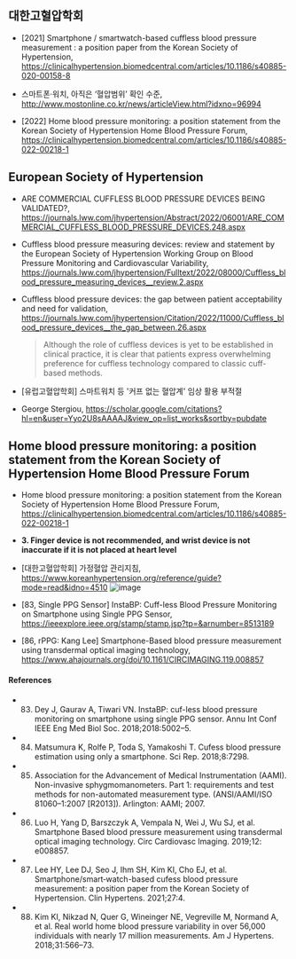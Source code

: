 


## 대한고혈압학회
- [2021] Smartphone / smartwatch-based cuffless blood pressure measurement : a position paper from the Korean Society of Hypertension, https://clinicalhypertension.biomedcentral.com/articles/10.1186/s40885-020-00158-8
- 스마트폰·워치, 아직은 ‘혈압범위’ 확인 수준, http://www.mostonline.co.kr/news/articleView.html?idxno=96994

- [2022] Home blood pressure monitoring: a position statement from the Korean Society of Hypertension Home Blood Pressure Forum, https://clinicalhypertension.biomedcentral.com/articles/10.1186/s40885-022-00218-1

## European Society of Hypertension
- ARE COMMERCIAL CUFFLESS BLOOD PRESSURE DEVICES BEING VALIDATED?, https://journals.lww.com/jhypertension/Abstract/2022/06001/ARE_COMMERCIAL_CUFFLESS_BLOOD_PRESSURE_DEVICES.248.aspx
- Cuffless blood pressure measuring devices: review and statement by the European Society of Hypertension Working Group on Blood Pressure Monitoring and Cardiovascular Variability, https://journals.lww.com/jhypertension/Fulltext/2022/08000/Cuffless_blood_pressure_measuring_devices__review.2.aspx
- Cuffless blood pressure devices: the gap between patient acceptability and need for validation, https://journals.lww.com/jhypertension/Citation/2022/11000/Cuffless_blood_pressure_devices__the_gap_between.26.aspx
  >Although the role of cuffless devices is yet to be established in clinical practice, it is clear that patients express overwhelming preference for cuffless technology compared to classic cuff-based methods.

- [유럽고혈압학회] 스마트워치 등 '커프 없는 혈압계' 임상 활용 부적절
- George Stergiou, https://scholar.google.com/citations?hl=en&user=Yyo2U8sAAAAJ&view_op=list_works&sortby=pubdate





## Home blood pressure monitoring: a position statement from the Korean Society of Hypertension Home Blood Pressure Forum
- Home blood pressure monitoring: a position statement from the Korean Society of Hypertension Home Blood Pressure Forum, https://clinicalhypertension.biomedcentral.com/articles/10.1186/s40885-022-00218-1

- **3. Finger device is not recommended, and wrist device is not inaccurate if it is not placed at heart level**

- [대한고혈압학회] 가정혈압 관리지침, https://www.koreanhypertension.org/reference/guide?mode=read&idno=4510
![image](https://user-images.githubusercontent.com/109835677/194841475-c1123e71-46d7-49cb-bbb5-d30df7fa2829.png)

- [83, Single PPG Sensor] InstaBP: Cuff-less Blood Pressure Monitoring on Smartphone using Single PPG Sensor, https://ieeexplore.ieee.org/stamp/stamp.jsp?tp=&arnumber=8513189
- [86, rPPG: Kang Lee] Smartphone-Based blood pressure measurement using transdermal optical imaging technology, https://www.ahajournals.org/doi/10.1161/CIRCIMAGING.119.008857

#### References
- 83. Dey J, Gaurav A, Tiwari VN. InstaBP: cuf-less blood pressure monitoring on smartphone using single PPG sensor. Annu Int Conf IEEE Eng Med Biol Soc. 2018;2018:5002–5.
- 84. Matsumura K, Rolfe P, Toda S, Yamakoshi T. Cufess blood pressure estimation using only a smartphone. Sci Rep. 2018;8:7298.
- 85. Association for the Advancement of Medical Instrumentation (AAMI). Non-invasive sphygmomanometers. Part 1: requirements and test methods for non-automated measurement type. (ANSI/AAMI/ISO
81060–1:2007 [R2013]). Arlington: AAMI; 2007.
- 86. Luo H, Yang D, Barszczyk A, Vempala N, Wei J, Wu SJ, et al. Smartphone Based blood pressure measurement using transdermal optical imaging technology. Circ Cardiovasc Imaging. 2019;12: e008857.
- 87. Lee HY, Lee DJ, Seo J, Ihm SH, Kim KI, Cho EJ, et al. Smartphone/smart‑watch-based cufess blood pressure measurement: a position paper from the Korean Society of Hypertension. Clin Hypertens. 2021;27:4.
- 88. Kim KI, Nikzad N, Quer G, Wineinger NE, Vegreville M, Normand A, et al. Real world home blood pressure variability in over 56,000 individuals with nearly 17 million measurements. Am J Hypertens. 2018;31:566–73.
